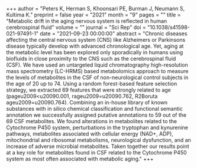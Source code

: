 +++
author = "Peters K, Herman S, Khoonsari PE, Burman J, Neumann S, Kultima K."
preprint = false
year = "2021"
month = "9"
pages = ""
title = "Metabolic drift in the aging nervous system is reflected in human cerebrospinal fluid"
volume = ""
journal = "Sci Rep"
doi = "10.1038/s41598-021-97491-1"
date = "2021-09-23 00:00:00"
abstract = "Chronic diseases affecting the central nervous system (CNS) like Alzheimers or Parkinsons disease typically develop with advanced chronological age. Yet, aging at the metabolic level has been explored only sporadically in humans using biofluids in close proximity to the CNS such as the cerebrospinal fluid (CSF). We have used an untargeted liquid chromatography high-resolution mass spectrometry (LC-HRMS) based metabolomics approach to measure the levels of metabolites in the CSF of non-neurological control subjects in the age of 20 up to 74. Using a random forest-based feature selection strategy, we extracted 69 features that were strongly related to age (pageu2009<u20090.001, rageu2009=u20090.762, R2Boruta ageu2009=u20090.764). Combining an in-house library of known substances with in silico chemical classification and functional semantic annotation we successfully assigned putative annotations to 59 out of the 69 CSF metabolites. We found alterations in metabolites related to the Cytochrome P450 system, perturbations in the tryptophan and kynurenine pathways, metabolites associated with cellular energy (NAD+, ADP), mitochondrial and ribosomal metabolisms, neurological dysfunction, and an increase of adverse microbial metabolites. Taken together our results point at a key role for metabolites found in CSF related to the Cytochrome P450 system as most often associated with metabolic aging."
+++

